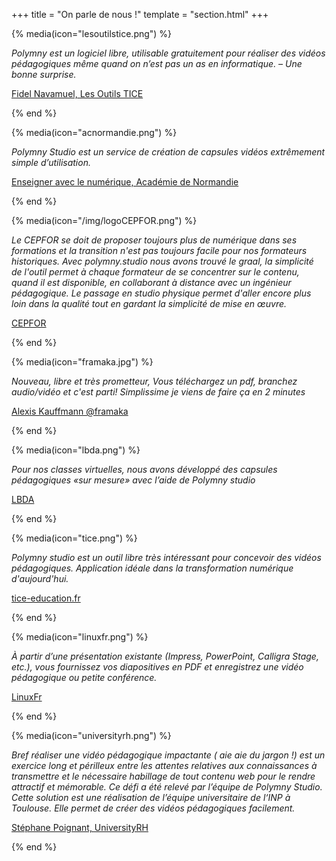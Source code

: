 +++
title = "On parle de nous !"
template = "section.html"
+++

{% media(icon="lesoutilstice.png") %}

<em>Polymny est un logiciel libre, utilisable gratuitement pour réaliser des
vidéos pédagogiques même quand on n’est pas un as en informatique. – Une bonne
surprise.</em>

[Fidel Navamuel, Les Outils TICE](https://outilstice.com/2020/11/polymny-studio-outil-libre-pour-realiser-videos-pedagogiques/)

{% end %}

{% media(icon="acnormandie.png") %}

<em>Polymny Studio est un service de création de capsules vidéos extrêmement
simple d’utilisation.</em>

[Enseigner avec le numérique, Académie de Normandie](http://numeriques.ac-normandie.fr/?Polymny-Studio)

{% end %}

{% media(icon="/img/logoCEPFOR.png") %}

<em>Le CEPFOR se doit de proposer toujours plus de numérique dans ses formations et la transition n'est pas toujours facile pour nos formateurs historiques. Avec polymny.studio nous avons trouvé le graal, la simplicité de l'outil permet à chaque formateur de se concentrer sur le contenu, quand il est disponible, en collaborant à distance avec un ingénieur pédagogique. Le passage en studio physique permet d'aller encore plus loin dans la qualité tout en gardant la simplicité de mise en œuvre.</em>

[CEPFOR](https://www.cepfor.com/)

{% end %}

{% media(icon="framaka.jpg") %}

<em>Nouveau, libre et très prometteur, Vous téléchargez un pdf, branchez
audio/vidéo et c'est parti! Simplissime je viens de faire ça en 2 minutes</em>

[Alexis Kauffmann @framaka](https://twitter.com/framaka/status/1334833817580867585)

{% end %}

{% media(icon="lbda.png") %}

<em>Pour nos classes virtuelles, nous avons développé des capsules pédagogiques
«sur mesure» avec l’aide de Polymny studio</em>

[LBDA](https://www.linkedin.com/feed/update/urn:li:activity:6741739970517700608)

{% end %}

{% media(icon="tice.png") %}

<em>Polymny studio est un outil libre très intéressant pour concevoir des vidéos
pédagogiques. Application idéale dans la transformation numérique
d'aujourd'hui.</em>

[tice-education.fr](https://www.tice-education.fr/tous-les-articles-er-ressources/articles-internet/1461-concevez-vos-capsules-videos-avec-l-outil-libre-polymny-studio)

{% end %}

{% media(icon="linuxfr.png") %}

<em>À partir d’une présentation existante (Impress, PowerPoint, Calligra Stage,
etc.), vous fournissez vos diapositives en PDF et enregistrez une vidéo
pédagogique ou petite conférence.</em>

[LinuxFr](https://linuxfr.org/news/sortie-de-polymny-studio)

{% end %}

{% media(icon="universityrh.png") %}

<em>Bref réaliser une vidéo pédagogique impactante ( aie aie du jargon !) est un exercice long et périlleux entre les attentes relatives aux connaissances à transmettre et le nécessaire habillage de tout contenu web pour le rendre attractif et mémorable.
Ce défi a été relevé par l’équipe de Polymny Studio. Cette solution est une réalisation de l’équipe universitaire de l‘INP à Toulouse. Elle permet de créer des vidéos pédagogiques facilement.</em>

[Stéphane Poignant, UniversityRH](https://www.universityrh.net/creer-une-video-pedagogique-avec-polymny-studio/)

{% end %}

